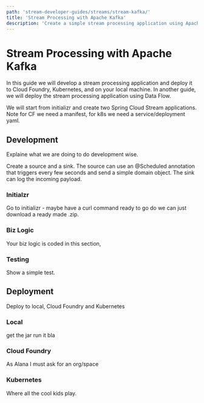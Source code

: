 ```yaml
---
path: 'stream-developer-guides/streams/stream-kafka/'
title: 'Stream Processing with Apache Kafka'
description: 'Create a simple stream processing application using Apache Kafka'
---
```


# Stream Processing with Apache Kafka

In this guide we will develop a stream processing application and deploy it to Cloud Foundry, Kubernetes, and on your local machine. In another guide, we will deploy the stream processing application using Data Flow.

We will start from initializr and create two Spring Cloud Stream applications.
Note for CF we need a manifest, for k8s we need a service/deployment yaml.

## Development

Explaine what we are doing to do development wise.

Create a source and a sink. The source can use an @Scheduled annotation that triggers every few seconds and send a simple domain object. The sink can log the incoming payload.

### Initialzr

Go to initializr - maybe have a curl command ready to go do we can just download a ready made .zip.

### Biz Logic

Your biz logic is coded in this section,

### Testing

Show a simple test.

## Deployment

Deploy to local, Cloud Foundry and Kubernetes

### Local

get the jar run it bla

### Cloud Foundry

As Alana I must ask for an org/space

### Kubernetes

Where all the cool kids play.
